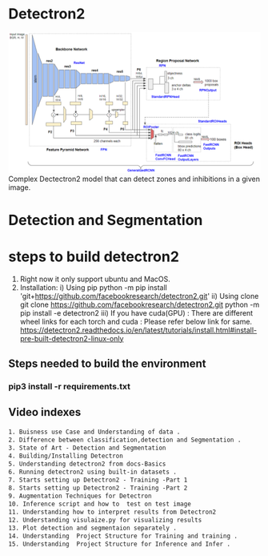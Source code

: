 # Detectron2
![](image.png)
Complex Dectectron2 model that can detect zones and inhibitions in a given image.
# Detection and Segmentation
 # steps to build detectron2
1) Right now it only support ubuntu and MacOS.
2) Installation:
  i) Using pip 
    python -m pip install 'git+https://github.com/facebookresearch/detectron2.git'
  ii) Using clone
    git clone https://github.com/facebookresearch/detectron2.git
    python -m pip install -e detectron2
  iii) If you have cuda(GPU) :
    There are different wheel links for each torch and cuda :
    Please refer below link for same.
    https://detectron2.readthedocs.io/en/latest/tutorials/install.html#install-pre-built-detectron2-linux-only


## Steps needed to build the environment
  ### pip3 install -r requirements.txt

## Video indexes
    1. Buisness use Case and Understanding of data . 
    2. Difference between classification,detection and Segmentation .
    3. State of Art - Detection and Segmentation
    4. Building/Installing Detectron 
    5. Understanding detectron2 from docs-Basics
    6. Running detectron2 using built-in datasets .
    7. Starts setting up Detectron2 - Training -Part 1
    8. Starts setting up Detectron2 - Training -Part 2
    9. Augmentation Techniques for Detectron
    10. Inference script and how to  test on test image
    11. Understanding how to interpret results from Detectron2
    12. Understanding visulaize.py for visualizing results
    13. Plot detection and segmentaion separately .
    14. Understanding  Project Structure for Training and training .
    15. Understanding  Project Structure for Inference and Infer .